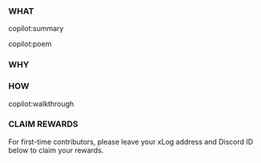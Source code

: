 ### WHAT

copilot:summary

copilot:poem

### WHY

<!-- author to complete -->

### HOW

copilot:walkthrough

### CLAIM REWARDS

<!-- author to complete -->

For first-time contributors, please leave your xLog address and Discord ID below to claim your rewards.
